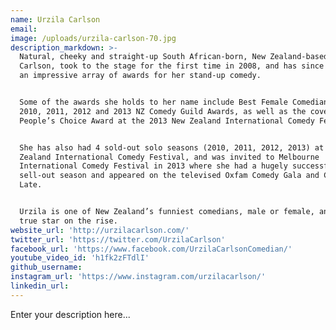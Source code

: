 ```yaml
---
name: Urzila Carlson
email:
image: /uploads/urzila-carlson-70.jpg
description_markdown: >-
  Natural, cheeky and straight-up South African-born, New Zealand-based, Urzila
  Carlson, took to the stage for the first time in 2008, and has since racked up
  an impressive array of awards for her stand-up comedy.


  Some of the awards she holds to her name include Best Female Comedian at the
  2010, 2011, 2012 and 2013 NZ Comedy Guild Awards, as well as the coveted TV3
  People’s Choice Award at the 2013 New Zealand International Comedy Festival.


  She has also had 4 sold-out solo seasons (2010, 2011, 2012, 2013) at the New
  Zealand International Comedy Festival, and was invited to Melbourne
  International Comedy Festival in 2013 where she had a hugely successful
  sell-out season and appeared on the televised Oxfam Comedy Gala and Comedy Up
  Late.


  Urzila is one of New Zealand’s funniest comedians, male or female, and is a
  true star on the rise.
website_url: 'http://urzilacarlson.com/'
twitter_url: 'https://twitter.com/UrzilaCarlson'
facebook_url: 'https://www.facebook.com/UrzilaCarlsonComedian/'
youtube_video_id: 'h1fk2zFTdlI'
github_username:
instagram_url: 'https://www.instagram.com/urzilacarlson/'
linkedin_url:
---
```


Enter your description here...
